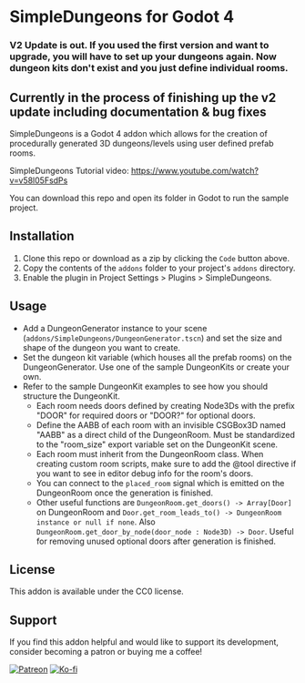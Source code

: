 # SimpleDungeons for Godot 4

### V2 Update is out. If you used the first version and want to upgrade, you will have to set up your dungeons again. Now dungeon kits don't exist and you just define individual rooms.
## Currently in the process of finishing up the v2 update including documentation & bug fixes

SimpleDungeons is a Godot 4 addon which allows for the creation of procedurally generated 3D dungeons/levels using user defined prefab rooms.

SimpleDungeons Tutorial video: https://www.youtube.com/watch?v=v58l05FsdPs

You can download this repo and open its folder in Godot to run the sample project.

## Installation

1. Clone this repo or download as a zip by clicking the `Code` button above.
2. Copy the contents of the `addons` folder to your project's `addons` directory.
3. Enable the plugin in Project Settings > Plugins > SimpleDungeons.

## Usage

- Add a DungeonGenerator instance to your scene (`addons/SimpleDungeons/DungeonGenerator.tscn`) and set the size and shape of the dungeon you want to create.
- Set the dungeon kit variable (which houses all the prefab rooms) on the DungeonGenerator. Use one of the sample DungeonKits or create your own.
- Refer to the sample DungeonKit examples to see how you should structure the DungeonKit.
	- Each room needs doors defined by creating Node3Ds with the prefix "DOOR" for required doors or "DOOR?" for optional doors.
	- Define the AABB of each room with an invisible CSGBox3D named "AABB" as a direct child of the DungeonRoom. Must be standardized to the "room_size" export variable set on the DungeonKit scene.
	- Each room must inherit from the DungeonRoom class. When creating custom room scripts, make sure to add the @tool directive if you want to see in editor debug info for the room's doors.
	- You can connect to the `placed_room` signal which is emitted on the DungeonRoom once the generation is finished.
	- Other useful functions are `DungeonRoom.get_doors() -> Array[Door]` on DungeonRoom and `Door.get_room_leads_to() -> DungeonRoom instance or null if none`. Also `DungeonRoom.get_door_by_node(door_node : Node3D) -> Door`. Useful for removing unused optional doors after generation is finished.

## License

This addon is available under the CC0 license.

## Support

If you find this addon helpful and would like to support its development, consider becoming a patron or buying me a coffee!

[![Patreon](https://img.shields.io/badge/Patreon-Support%20Me-orange)](https://www.patreon.com/MajikayoGames)
[![Ko-fi](https://img.shields.io/badge/Ko--fi-Buy%20Me%20a%20Coffee-blue)](https://ko-fi.com/majikayogames)

